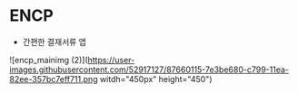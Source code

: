 # ENCP
 - 간편한 결재서류 앱
 
 ![encp_mainimg (2)](https://user-images.githubusercontent.com/52917127/87660115-7e3be680-c799-11ea-82ee-357bc7eff711.png witdh="450px" height="450")

#
